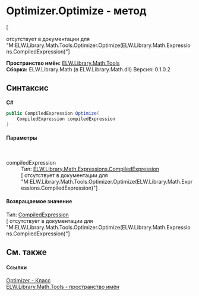 # Optimizer.Optimize - метод
 

\[<summary> отсутствует в документации для "M:ELW.Library.Math.Tools.Optimizer.Optimize(ELW.Library.Math.Expressions.CompiledExpression)"\]

**Пространство имён:**&nbsp;<a href="N_ELW_Library_Math_Tools">ELW.Library.Math.Tools</a><br />**Сборка:**&nbsp;ELW.Library.Math (в ELW.Library.Math.dll) Версия: 0.1.0.2

## Синтаксис

**C#**<br />
``` C#
public CompiledExpression Optimize(
	CompiledExpression compiledExpression
)
```


#### Параметры
&nbsp;<dl><dt>compiledExpression</dt><dd>Тип:&nbsp;<a href="T_ELW_Library_Math_Expressions_CompiledExpression">ELW.Library.Math.Expressions.CompiledExpression</a><br />\[<param name="compiledExpression"/> отсутствует в документации для "M:ELW.Library.Math.Tools.Optimizer.Optimize(ELW.Library.Math.Expressions.CompiledExpression)"\]</dd></dl>

#### Возвращаемое значение
Тип:&nbsp;<a href="T_ELW_Library_Math_Expressions_CompiledExpression">CompiledExpression</a><br />\[<returns> отсутствует в документации для "M:ELW.Library.Math.Tools.Optimizer.Optimize(ELW.Library.Math.Expressions.CompiledExpression)"\]

## См. также


#### Ссылки
<a href="T_ELW_Library_Math_Tools_Optimizer">Optimizer - Класс</a><br /><a href="N_ELW_Library_Math_Tools">ELW.Library.Math.Tools - пространство имён</a><br />